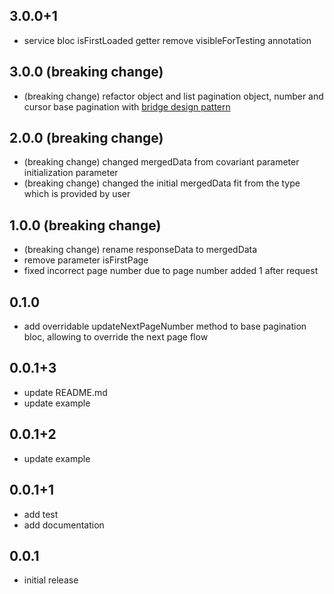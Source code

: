 ## 3.0.0+1

* service bloc isFirstLoaded getter remove visibleForTesting annotation

## 3.0.0 (breaking change)

* (breaking change) refactor object and list pagination object, number and cursor base pagination
  with [bridge design pattern](https://refactoring.guru/design-patterns/bridge)

## 2.0.0 (breaking change)

* (breaking change) changed mergedData from covariant parameter initialization parameter
* (breaking change) changed the initial mergedData fit from the type which is provided by user

## 1.0.0 (breaking change)

* (breaking change) rename responseData to mergedData
* remove parameter isFirstPage
* fixed incorrect page number due to page number added 1 after request

## 0.1.0

* add overridable updateNextPageNumber method to base pagination bloc, allowing to override the next page flow

## 0.0.1+3

* update README.md
* update example

## 0.0.1+2

* update example

## 0.0.1+1

* add test
* add documentation

## 0.0.1

* initial release

